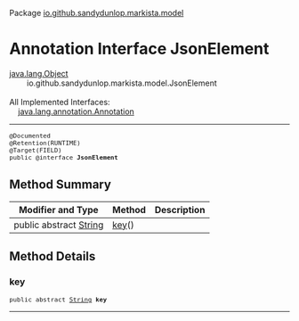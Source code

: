 Package [io.github.sandydunlop.markista.model](index.md)

# Annotation Interface JsonElement
[java.lang.Object](https://docs.oracle.com/en/java/javase/24/docs/api/java.base/java/lang/Object.html)<br/>
        io.github.sandydunlop.markista.model.JsonElement<br/>
<br/>
All Implemented Interfaces:<br/>
    [java.lang.annotation.Annotation](https://docs.oracle.com/en/java/javase/24/docs/api/java.base/java/lang/annotation/Annotation.html)


----

<span style="font-family: monospace; font-size: 80%;">@Documented<br/>
@Retention(RUNTIME)<br/>
@Target(FIELD)<br/>
public @interface __JsonElement__</span>


## Method Summary

| Modifier and Type                                                                                            | Method        | Description |
|--------------------------------------------------------------------------------------------------------------|---------------|-------------|
| public abstract [String](https://docs.oracle.com/en/java/javase/24/docs/api/java.base/java/lang/String.html) | [key](#key)() |             |

## Method Details

### key

<span style="font-family: monospace; font-size: 80%;">public abstract [String](https://docs.oracle.com/en/java/javase/24/docs/api/java.base/java/lang/String.html) __key__</span>




---

